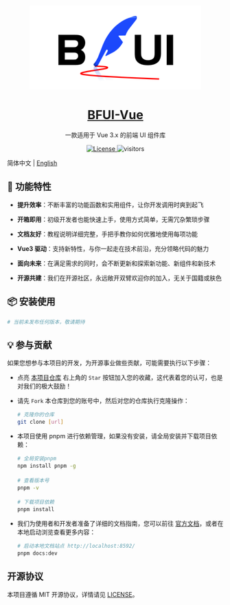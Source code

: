 <p align="center">
  <a href="https://github.com/BF-Teams/bfui-vue">
    <img width="400" src="./docs/public/banner.png">
  </a>
</p>

<h1 align="center">
  <a href="https://github.com/BF-Teams/bfui-vue" target="_blank">BFUI-Vue</a>
</h1>

<div align="center">

一款适用于 Vue 3.x 的前端 UI 组件库

  <a href="./LICENSE">
    <img src="https://img.shields.io/badge/license-MIT-green.svg" alt="License">
  </a>

  <img alt="visitors" src="https://visitor-badge.laobi.icu/badge?page_id=bfui-vue.readme&left_text=浏览量%20Visitors" />

</div>

简体中文 | [English](./README.en-US.md)

## 🎉 功能特性

- **提升效率**：不断丰富的功能函数和实用组件，让你开发调用时爽到起飞

- **开箱即用**：初级开发者也能快速上手，使用方式简单，无需冗杂繁琐步骤

- **文档友好**：教程说明详细完整，手把手教你如何优雅地使用每项功能

- **Vue3 驱动**：支持新特性，与你一起走在技术前沿，充分领略代码的魅力

- **面向未来**：在满足需求的同时，会不断更新和探索新功能、新组件和新技术

- **开源共建**：我们在开源社区，永远敞开双臂欢迎你的加入，无关于国籍或肤色

## 📦 安装使用

```sh
# 当前未发布任何版本，敬请期待
```

## 💡 参与贡献

如果您想参与本项目的开发，为开源事业做些贡献，可能需要执行以下步骤：

- 点亮 [本项目仓库](https://github.com/BF-Teams/bfui-vue) 右上角的 `Star` 按钮加入您的收藏，这代表着您的认可，也是对我们的极大鼓励！

- 请先 `Fork` 本仓库到您的账号中，然后对您的仓库执行克隆操作：

  ```sh
  # 克隆你的仓库
  git clone [url]
  ```

- 本项目使用 pnpm 进行依赖管理，如果没有安装，请全局安装并下载项目依赖：

  ```sh
  # 全局安装pnpm
  npm install pnpm -g

  # 查看版本号
  pnpm -v

  # 下载项目依赖
  pnpm install
  ```

- 我们为使用者和开发者准备了详细的文档指南，您可以前往 [官方文档](https://docs.meta-code.top/bfui-vue/)，或者在本地启动浏览查看更多内容：

  ```sh
  # 启动本地文档站点 http://localhost:8592/
  pnpm docs:dev
  ```

## 开源协议

本项目遵循 MIT 开源协议，详情请见 [LICENSE](./LICENSE)。
